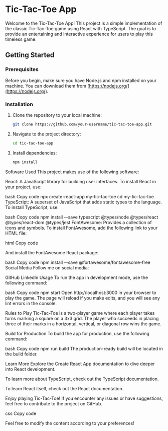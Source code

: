 # Tic-Tac-Toe App

Welcome to the Tic-Tac-Toe App! This project is a simple implementation of the classic Tic-Tac-Toe game using React with TypeScript. 
The goal is to provide an entertaining and interactive experience for users to play this timeless game.

## Getting Started

### Prerequisites

Before you begin, make sure you have Node.js and npm installed on your machine. You can download them from [https://nodejs.org/](https://nodejs.org/).

### Installation

1. Clone the repository to your local machine:

   ```bash
   git clone https://github.com/your-username/tic-tac-toe-app.git

2. Navigate to the project directory:

    ```bash
    cd tic-tac-toe-app
3. Install dependencies:

    ```bash
    npm install

Software Used
This project makes use of the following software:

React: A JavaScript library for building user interfaces. To install React in your project, use:

bash
Copy code
npx create-react-app my-tic-tac-toe
cd my-tic-tac-toe
TypeScript: A superset of JavaScript that adds static types to the language. To install TypeScript, use:

bash
Copy code
npm install --save typescript @types/node @types/react @types/react-dom @types/jest
FontAwesome: Provides a collection of icons and symbols. To install FontAwesome, add the following link to your HTML file:

html
Copy code
<link rel="stylesheet" href="https://cdnjs.cloudflare.com/ajax/libs/font-awesome/4.7.0/css/font-awesome.min.css">
And install the FontAwesome React package:

bash
Copy code
npm install --save @fortawesome/fontawesome-free
Social Media
Follow me on social media:

GitHub
LinkedIn
Usage
To run the app in development mode, use the following command:

bash
Copy code
npm start
Open http://localhost:3000 in your browser to play the game. The page will reload if you make edits, and you will see any lint errors in the console.

Rules to Play
Tic-Tac-Toe is a two-player game where each player takes turns marking a square on a 3x3 grid. The player who succeeds in placing three of their marks in a horizontal, vertical, or diagonal row wins the game.

Build for Production
To build the app for production, use the following command:

bash
Copy code
npm run build
The production-ready build will be located in the build folder.

Learn More
Explore the Create React App documentation to dive deeper into React development.

To learn more about TypeScript, check out the TypeScript documentation.

To learn React itself, check out the React documentation.

Enjoy playing Tic-Tac-Toe! If you encounter any issues or have suggestions, feel free to contribute to the project on GitHub.

css
Copy code

Feel free to modify the content according to your preferences!